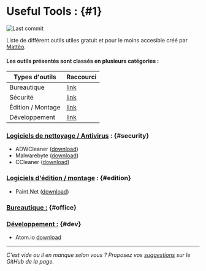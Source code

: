 # Useful Tools : {#1}
![Last commit](https://img.shields.io/github/last-commit/MattixNow/usefultools.svg)

Liste de différent outils utiles gratuit et pour le moins accesible créé par [Mattèo](https://github.com/MattixNow).

#### Les outils présentés sont classés en plusieurs catégories :

| Types d'outils    | Raccourci         |
| ----------------- | ----------------- |
| Bureautique       | [link](#office)   |
| Sécurité          | [link](#security) |
| Édition / Montage | [link](#edition)  |
| Développement     | [link](#dev)      |


### <u>Logiciels de nettoyage / Antivirus</u> : {#security}

- ADWCleaner ([download](https://toolslib.net/downloads/viewdownload/1-adwcleaner/))
- Malwarebyte ([download](https://toolslib.net/downloads/viewdownload/309-malwarebytes/))
- CCleaner ([download](https://www.ccleaner.com/ccleaner/download))
 
### <u>Logiciels d'édition / montage</u> : {#edition}
 
 - Paint.Net ([download](https://www.dotpdn.com/files/paint.net.4.0.21.install.zip))
 

### <u>Bureautique :</u> {#office}

### <u>Développement :</u> {#dev}
- Atom.io [download](https://atom.io/)

------
*C'est vide ou il en manque selon vous ? Proposez vos [suggestions](https://github.com/MattixNow/usefultools/issues/new "Décrivez votre suggestion en publiant une issue sur le GitHub de la page") sur le GitHub de la page.*
<!-- Add info box on download -->
